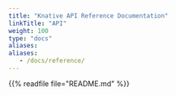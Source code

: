 ```yaml
---
title: "Knative API Reference Documentation"
linkTitle: "API"
weight: 100
type: "docs"
aliases:
aliases:
   - /docs/reference/
---
```


{{% readfile file="README.md" %}}
